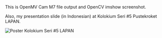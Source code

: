 This is OpenMV Cam M7 file output and OpenCV imshow screenshot.

Also, my presentation slide (in Indonesian) at Kolokium Seri #5 Pustekroket LAPAN.

![Poster Kolokium Seri #5 LAPAN](https://github.com/nephertz/openmv-lapan/raw/main/image-examples/poster-kolokium5-lapan.jpeg)
